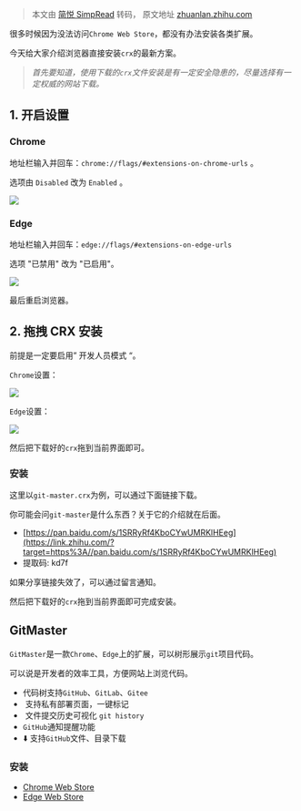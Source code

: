 > 本文由 [简悦 SimpRead](http://ksria.com/simpread/) 转码， 原文地址 [zhuanlan.zhihu.com](https://zhuanlan.zhihu.com/p/361955238)

很多时候因为没法访问`Chrome Web Store`，都没有办法安装各类扩展。

今天给大家介绍浏览器直接安装`crx`的最新方案。

> _首先要知道，使用下载的`crx`文件安装是有一定安全隐患的，尽量选择有一定权威的网站下载。_

**1. 开启设置**
-----------

### **Chrome**

地址栏输入并回车：`chrome://flags/#extensions-on-chrome-urls` 。

选项由 `Disabled` 改为 `Enabled` 。

![](https://pic2.zhimg.com/v2-0b347fa2febf8417779db5aa84bb5951_r.jpg)

### **Edge**

地址栏输入并回车：`edge://flags/#extensions-on-edge-urls`

选项 "已禁用" 改为 "已启用"。

![](https://pic2.zhimg.com/v2-52103b2d16fda3ddd89445fb4897c1ad_r.jpg)

最后重启浏览器。

**2. 拖拽 CRX 安装**
----------------

前提是一定要启用” 开发人员模式 “。

`Chrome`设置：

![](https://pic3.zhimg.com/v2-abe7dce432496d041a852fc1145ca95e_r.jpg)

`Edge`设置：

![](https://pic2.zhimg.com/v2-188bd1b05200b764bfb5424e80e05be5_r.jpg)

然后把下载好的`crx`拖到当前界面即可。

### **安装**

这里以`git-master.crx`为例，可以通过下面链接下载。

你可能会问`git-master`是什么东西？关于它的介绍就在后面。

*   [https://pan.baidu.com/s/1SRRyRf4KboCYwUMRKlHEeg](https://link.zhihu.com/?target=https%3A//pan.baidu.com/s/1SRRyRf4KboCYwUMRKlHEeg)
*   提取码: kd7f

如果分享链接失效了，可以通过留言通知。

然后把下载好的`crx`拖到当前界面即可完成安装。

**GitMaster**
-------------

`GitMaster`是一款`Chrome`、`Edge`上的扩展，可以树形展示`git`项目代码。

可以说是开发者的效率工具，方便网站上浏览代码。

*   代码树支持`GitHub`、`GitLab`、`Gitee`
*   ️ 支持私有部署页面，一键标记
*   ️ 文件提交历史可视化 `git history`
*   `GitHub`通知提醒功能
*   ⬇️ 支持`GitHub`文件、目录下载

### **安装**

*   [Chrome Web Store](https://link.zhihu.com/?target=https%3A//chrome.google.com/webstore/detail/git-master/klmeolbcejnhefkapdchfhlhhjgobhmo)
*   [Edge Web Store](https://link.zhihu.com/?target=https%3A//microsoftedge.microsoft.com/addons/detail/pcpkfgepcjdmdfelbabogmgoadgmiocg)